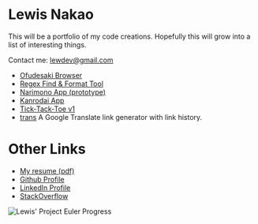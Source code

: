 # Lewis Nakao

This will be a portfolio of my code creations. Hopefully this will grow into a list of interesting things.

Contact me: [lewdev@gmail.com](mailto:lewdev@gmail.com)

* [Ofudesaki Browser](https://lewdev.github.io/ofudesaki-browser/)
* [Regex Find & Format Tool](https://lewdev.github.io/apps/regex-find-and-format)
* [Narimono App (prototype)](https://lewdev.github.io/narimono-prototype/)
* [Kanrodai App](https://lewdev.github.io/kanrodai-app/)
* [Tick-Tack-Toe v1](https://lewdev.github.io/ticktacktoe/v1/)
* [trans](https://lewdev.github.io/trans/) A Google Translate link generator with link history.

Other Links
===========
* [My resume (pdf)](https://drive.google.com/open?id=1neZuwiGy5SBrFOiJnbcvcx1Bb-LV8iPP)
* [Github Profile](https://github.com/lewdev)
* [LinkedIn Profile](https://www.linkedin.com/in/lewisnakao)
* [StackOverflow](http://stackoverflow.com/cv/lewis.nakao)

![Lewis' Project Euler Progress](https://projecteuler.net/profile/lewdev.png "Lewis' Project Euler Progress")
